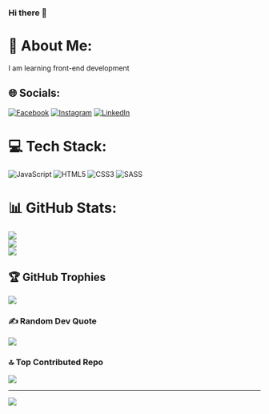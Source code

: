 ### Hi there 👋
# 💫 About Me:
I am learning front-end development


## 🌐 Socials:
[![Facebook](https://img.shields.io/badge/Facebook-%231877F2.svg?logo=Facebook&logoColor=white)](https://facebook.com/Rahib) [![Instagram](https://img.shields.io/badge/Instagram-%23E4405F.svg?logo=Instagram&logoColor=white)](https://instagram.com/ichbinpriest) [![LinkedIn](https://img.shields.io/badge/LinkedIn-%230077B5.svg?logo=linkedin&logoColor=white)](https://linkedin.com/in/rahib-ismayilov) 

# 💻 Tech Stack:
![JavaScript](https://img.shields.io/badge/javascript-%23323330.svg?style=for-the-badge&logo=javascript&logoColor=%23F7DF1E) ![HTML5](https://img.shields.io/badge/html5-%23E34F26.svg?style=for-the-badge&logo=html5&logoColor=white) ![CSS3](https://img.shields.io/badge/css3-%231572B6.svg?style=for-the-badge&logo=css3&logoColor=white) ![SASS](https://img.shields.io/badge/SASS-hotpink.svg?style=for-the-badge&logo=SASS&logoColor=white)
# 📊 GitHub Stats:
![](https://github-readme-stats.vercel.app/api?username=Rahib-Ismayilov&theme=dark&hide_border=false&include_all_commits=false&count_private=false)<br/>
![](https://github-readme-streak-stats.herokuapp.com/?user=Rahib-Ismayilov&theme=dark&hide_border=false)<br/>
![](https://github-readme-stats.vercel.app/api/top-langs/?username=Rahib-Ismayilov&theme=dark&hide_border=false&include_all_commits=false&count_private=false&layout=compact)

## 🏆 GitHub Trophies
![](https://github-profile-trophy.vercel.app/?username=Rahib-Ismayilov&theme=radical&no-frame=false&no-bg=true&margin-w=4)

### ✍️ Random Dev Quote
![](https://quotes-github-readme.vercel.app/api?type=horizontal&theme=radical)

### 🔝 Top Contributed Repo
![](https://github-contributor-stats.vercel.app/api?username=Rahib-Ismayilov&limit=5&theme=dark&combine_all_yearly_contributions=true)

---
[![](https://visitcount.itsvg.in/api?id=Rahib-Ismayilov&icon=0&color=0)](https://visitcount.itsvg.in)

<!-- Proudly created with GPRM ( https://gprm.itsvg.in ) -->
